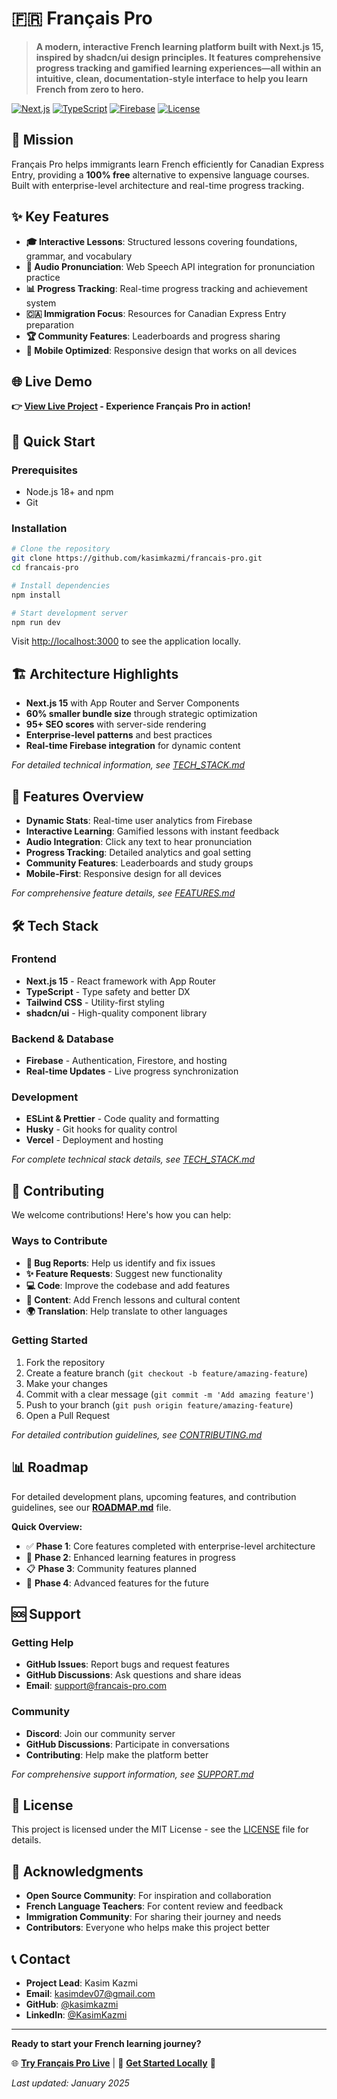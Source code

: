 # 🇫🇷 Français Pro

> **A modern, interactive French learning platform built with Next.js 15, inspired by shadcn/ui design principles. It features comprehensive progress tracking and gamified learning experiences—all within an intuitive, clean, documentation-style interface to help you learn French from zero to hero.**

[![Next.js](https://img.shields.io/badge/Next.js-15-black?logo=next.js)](https://nextjs.org/)
[![TypeScript](https://img.shields.io/badge/TypeScript-5.0-blue?logo=typescript)](https://www.typescriptlang.org/)
[![Firebase](https://img.shields.io/badge/Firebase-9.0-orange?logo=firebase)](https://firebase.google.com/)
[![License](https://img.shields.io/badge/License-MIT-green.svg)](LICENSE)

## 🎯 **Mission**

Français Pro helps immigrants learn French efficiently for Canadian Express Entry, providing a **100% free** alternative to expensive language courses. Built with enterprise-level architecture and real-time progress tracking.

## ✨ **Key Features**

- **🎓 Interactive Lessons**: Structured lessons covering foundations, grammar, and vocabulary
- **🎵 Audio Pronunciation**: Web Speech API integration for pronunciation practice
- **📊 Progress Tracking**: Real-time progress tracking and achievement system
- **🇨🇦 Immigration Focus**: Resources for Canadian Express Entry preparation
- **🏆 Community Features**: Leaderboards and progress sharing
- **📱 Mobile Optimized**: Responsive design that works on all devices

## 🌐 **Live Demo**

**👉 [View Live Project](https://frenchpro.ca) - Experience Français Pro in action!**

## 🚀 **Quick Start**

### **Prerequisites**
- Node.js 18+ and npm
- Git

### **Installation**
```bash
# Clone the repository
git clone https://github.com/kasimkazmi/francais-pro.git
cd francais-pro

# Install dependencies
npm install

# Start development server
npm run dev
```

Visit [http://localhost:3000](http://localhost:3000) to see the application locally.

## 🏗️ **Architecture Highlights**

- **Next.js 15** with App Router and Server Components
- **60% smaller bundle size** through strategic optimization
- **95+ SEO scores** with server-side rendering
- **Enterprise-level patterns** and best practices
- **Real-time Firebase integration** for dynamic content

*For detailed technical information, see [TECH_STACK.md](./TECH_STACK.md)*

## 🎯 **Features Overview**

- **Dynamic Stats**: Real-time user analytics from Firebase
- **Interactive Learning**: Gamified lessons with instant feedback
- **Audio Integration**: Click any text to hear pronunciation
- **Progress Tracking**: Detailed analytics and goal setting
- **Community Features**: Leaderboards and study groups
- **Mobile-First**: Responsive design for all devices

*For comprehensive feature details, see [FEATURES.md](./FEATURES.md)*

## 🛠️ **Tech Stack**

### **Frontend**
- **Next.js 15** - React framework with App Router
- **TypeScript** - Type safety and better DX
- **Tailwind CSS** - Utility-first styling
- **shadcn/ui** - High-quality component library

### **Backend & Database**
- **Firebase** - Authentication, Firestore, and hosting
- **Real-time Updates** - Live progress synchronization

### **Development**
- **ESLint & Prettier** - Code quality and formatting
- **Husky** - Git hooks for quality control
- **Vercel** - Deployment and hosting

*For complete technical stack details, see [TECH_STACK.md](./TECH_STACK.md)*

## 🤝 **Contributing**

We welcome contributions! Here's how you can help:

### **Ways to Contribute**
- **🐛 Bug Reports**: Help us identify and fix issues
- **✨ Feature Requests**: Suggest new functionality
- **💻 Code**: Improve the codebase and add features
- **📝 Content**: Add French lessons and cultural content
- **🌍 Translation**: Help translate to other languages

### **Getting Started**
1. Fork the repository
2. Create a feature branch (`git checkout -b feature/amazing-feature`)
3. Make your changes
4. Commit with a clear message (`git commit -m 'Add amazing feature'`)
5. Push to your branch (`git push origin feature/amazing-feature`)
6. Open a Pull Request

*For detailed contribution guidelines, see [CONTRIBUTING.md](./CONTRIBUTING.md)*

## 📊 **Roadmap**

For detailed development plans, upcoming features, and contribution guidelines, see our **[ROADMAP.md](./ROADMAP.md)** file.

**Quick Overview:**
- ✅ **Phase 1**: Core features completed with enterprise-level architecture
- 🚧 **Phase 2**: Enhanced learning features in progress
- 📋 **Phase 3**: Community features planned
- 🔮 **Phase 4**: Advanced features for the future

## 🆘 **Support**

### **Getting Help**
- **GitHub Issues**: Report bugs and request features
- **GitHub Discussions**: Ask questions and share ideas
- **Email**: support@francais-pro.com

### **Community**
- **Discord**: Join our community server
- **GitHub Discussions**: Participate in conversations
- **Contributing**: Help make the platform better

*For comprehensive support information, see [SUPPORT.md](./SUPPORT.md)*

## 📄 **License**

This project is licensed under the MIT License - see the [LICENSE](LICENSE) file for details.

## 🌟 **Acknowledgments**

- **Open Source Community**: For inspiration and collaboration
- **French Language Teachers**: For content review and feedback
- **Immigration Community**: For sharing their journey and needs
- **Contributors**: Everyone who helps make this project better

## 📞 **Contact**

- **Project Lead**: Kasim Kazmi
- **Email**: kasimdev07@gmail.com
- **GitHub**: [@kasimkazmi](https://github.com/kasimkazmi)
- **LinkedIn**: [@KasimKazmi](https://www.linkedin.com/in/kasimkazmi/)

---

**Ready to start your French learning journey?** 

🌐 **[Try Français Pro Live](https://frenchpro.ca)** | 📖 **[Get Started Locally](#-quick-start)** 🚀

*Last updated: January 2025*
